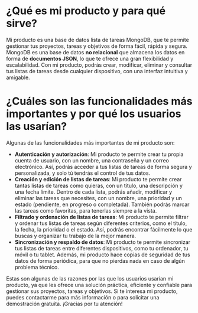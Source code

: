 # ¿Qué es mi producto y para qué sirve?

Mi producto es una base de datos lista de tareas MongoDB, que te permite gestionar tus proyectos, tareas y objetivos de forma fácil, rápida y segura. MongoDB es una base de datos **no relacional** que almacena los datos en forma de **documentos JSON**, lo que te ofrece una gran flexibilidad y escalabilidad. Con mi producto, podrás crear, modificar, eliminar y consultar tus listas de tareas desde cualquier dispositivo, con una interfaz intuitiva y amigable.

# ¿Cuáles son las funcionalidades más importantes y por qué los usuarios las usarían?

Algunas de las funcionalidades más importantes de mi producto son:

- **Autenticación y autorización**: Mi producto te permite crear tu propia cuenta de usuario, con un nombre, una contraseña y un correo electrónico. Así, podrás acceder a tus listas de tareas de forma segura y personalizada, y solo tú tendrás el control de tus datos.
- **Creación y edición de listas de tareas**: Mi producto te permite crear tantas listas de tareas como quieras, con un título, una descripción y una fecha límite. Dentro de cada lista, podrás añadir, modificar y eliminar las tareas que necesites, con un nombre, una prioridad y un estado (pendiente, en progreso o completada). También podrás marcar las tareas como favoritas, para tenerlas siempre a la vista.
- **Filtrado y ordenación de listas de tareas**: Mi producto te permite filtrar y ordenar tus listas de tareas según diferentes criterios, como el título, la fecha, la prioridad o el estado. Así, podrás encontrar fácilmente lo que buscas y organizar tu trabajo de la mejor manera.
- **Sincronización y respaldo de datos**: Mi producto te permite sincronizar tus listas de tareas entre diferentes dispositivos, como tu ordenador, tu móvil o tu tablet. Además, mi producto hace copias de seguridad de tus datos de forma periódica, para que no pierdas nada en caso de algún problema técnico.

Estas son algunas de las razones por las que los usuarios usarían mi producto, ya que les ofrece una solución práctica, eficiente y confiable para gestionar sus proyectos, tareas y objetivos. Si te interesa mi producto, puedes contactarme para más información o para solicitar una demostración gratuita. ¡Gracias por tu atención!